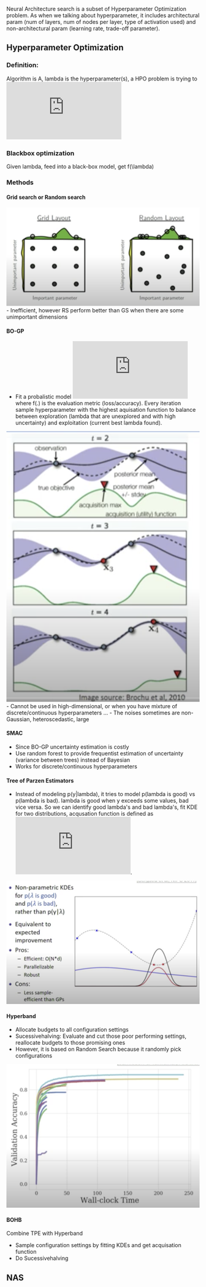 
Neural Architecture search is a subset of Hyperparameter Optimization problem. As when we talking about hyperparameter, it includes architectural param (num of layers, num of nodes per layer, type of activation used) and non-architectural param (learning rate, trade-off parameter).

## Hyperparameter Optimization

### Definition: 
Algorithm is A, lambda is the hyperparameter(s), a HPO problem is trying to ![equation](https://latex.codecogs.com/gif.latex?%5Clambda*%20%3D%20argmin_%7B%5Clambda%7D%7BL%28A_%7B%5Clambda%7D%2C%20D_%7B%5Ctextit%7Btrain%7D%7D%2C%20D_%7B%5Ctextit%7Bvalid%7D%7D%20%29%7D)

### Blackbox optimization
Given lambda, feed into a black-box model, get f(\lambda)

### Methods
#### Grid search or Random search 
<img src="pic/Screenshot 2021-06-10 at 11.26.42 AM.png">
- Inefficient, however RS perform better than GS when there are some unimportant dimensions

#### BO-GP
- Fit a probalistic model ![equation](https://latex.codecogs.com/gif.latex?%3Cf%28%5Clambda%29%2C%20%5Clambda%3E) where f(.) is the evaluation metric (loss/accuracy). Every iteration sample hyperparameter with the highest aquisation function to balance between exploration (lambda that are unexplored and with high uncertainty) and exploitation (current best lambda found). 
<img src="pic/Screenshot 2021-06-10 at 11.28.56 AM.png">
- Cannot be used in high-dimensional, or when you have mixture of discrete/continuous hyperparameters ...
- The noises sometimes are non-Gaussian, heteroscedastic, large

#### SMAC
- Since BO-GP uncertainty estimation is costly 
- Use random forest to provide frequentist estimation of uncertainty (variance between trees) instead of Bayesian
- Works for discrete/continuous hyperparameters

#### Tree of Parzen Estimators
- Instead of modeling p(y|lambda), it tries to model p(lambda is good) vs p(lambda is bad). lambda is good when y exceeds some values, bad vice versa. So we can identify good lambda's and bad lambda's, fit KDE for two distributions, acqusation function is defined as ![equation](https://latex.codecogs.com/gif.latex?%5Cfrac%7BP%28%20%5Ctextit%7Bgood%20%7D%20%5Clambda%29%7D%7BP%28%20%5Ctextit%7Bbad%20%7D%20%5Clambda%20%29%7D). 
<img src="pic/Screenshot 2021-06-10 at 11.41.38 AM.png">

#### Hyperband
- Allocate budgets to all configuration settings
- Sucessivehalving: Evaluate and cut those poor performing settings, reallocate budgets to those promising ones
- However, it is based on Random Search because it randomly pick configurations
<img src="pic/Screenshot 2021-06-10 at 11.45.13 AM.png">

#### BOHB 
Combine TPE with Hyperband
- Sample configuration settings by fitting KDEs and get acquisation function
- Do Sucessivehalving

## NAS
